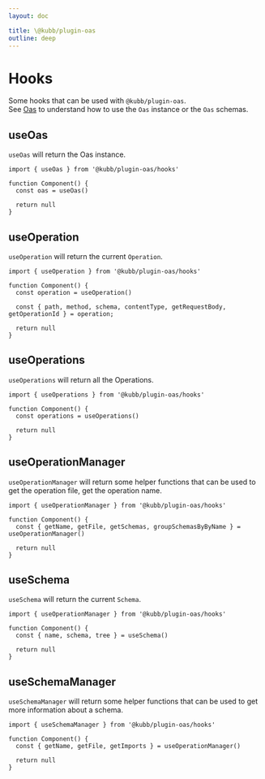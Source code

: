 ```yaml
---
layout: doc

title: \@kubb/plugin-oas
outline: deep
---
```


# Hooks

Some hooks that can be used with `@kubb/plugin-oas`.<br/>
See [Oas](https://github.com/readmeio/oas) to understand how to use the `Oas` instance or the `Oas` schemas.

## useOas

`useOas` will return the Oas instance.<br/>

```tsx
import { useOas } from '@kubb/plugin-oas/hooks'

function Component() {
  const oas = useOas()

  return null
}
```

## useOperation

`useOperation` will return the current `Operation`.<br/>

```tsx
import { useOperation } from '@kubb/plugin-oas/hooks'

function Component() {
  const operation = useOperation()

  const { path, method, schema, contentType, getRequestBody, getOperationId } = operation;

  return null
}
```

## useOperations

`useOperations` will return all the Operations.<br/>

```tsx
import { useOperations } from '@kubb/plugin-oas/hooks'

function Component() {
  const operations = useOperations()

  return null
}
```


## useOperationManager

`useOperationManager` will return some helper functions that can be used to get the operation file, get the operation name.<br/>


```tsx
import { useOperationManager } from '@kubb/plugin-oas/hooks'

function Component() {
  const { getName, getFile, getSchemas, groupSchemasByByName } = useOperationManager()

  return null
}
```

## useSchema

`useSchema` will return the current `Schema`.<br/>

```tsx
import { useOperationManager } from '@kubb/plugin-oas/hooks'

function Component() {
  const { name, schema, tree } = useSchema()

  return null
}
```

## useSchemaManager

`useSchemaManager` will return some helper functions that can be used to get more information about a schema.<br/>


```tsx
import { useSchemaManager } from '@kubb/plugin-oas/hooks'

function Component() {
  const { getName, getFile, getImports } = useOperationManager()

  return null
}
```
